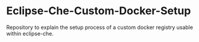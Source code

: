 # Eclipse-Che-Custom-Docker-Setup
Repository to explain the setup process of a custom docker registry usable within eclipse-che.
